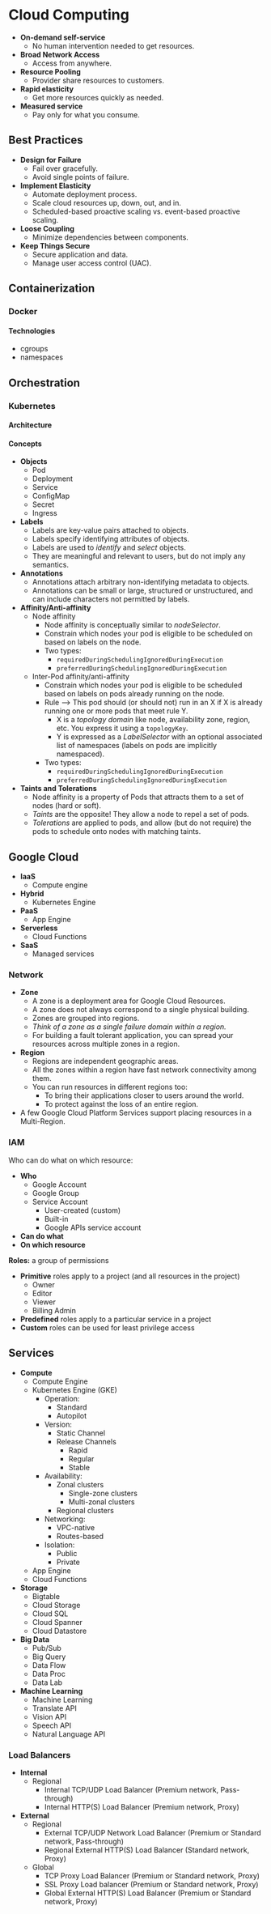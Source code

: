 # Cloud Computing

  - **On-demand self-service**
    - No human intervention needed to get resources.
  - **Broad Network Access**
    - Access from anywhere.
  - **Resource Pooling**
    - Provider share resources to customers.
  - **Rapid elasticity**
    - Get more resources quickly as needed.
  - **Measured service**
    - Pay only for what you consume.

## Best Practices

  - **Design for Failure**
    - Fail over gracefully.
    - Avoid single points of failure.
  - **Implement Elasticity**
    - Automate deployment process.
    - Scale cloud resources up, down, out, and in.
    - Scheduled-based proactive scaling vs. event-based proactive scaling.
  - **Loose Coupling**
    - Minimize dependencies between components.
  - **Keep Things Secure**
    - Secure application and data.
    - Manage user access control (UAC).


## Containerization

### Docker

#### Technologies

  - cgroups
  - namespaces


## Orchestration

### Kubernetes

#### Architecture

#### Concepts

  - **Objects**
    - Pod
    - Deployment
    - Service
    - ConfigMap
    - Secret
    - Ingress
  - **Labels**
    - Labels are key-value pairs attached to objects.
    - Labels specify identifying attributes of objects.
    - Labels are used to *identify* and *select* objects.
    - They are meaningful and relevant to users, but do not imply any semantics.
  - **Annotations**
    - Annotations attach arbitrary non-identifying metadata to objects.
    - Annotations can be small or large, structured or unstructured, and can include characters not permitted by labels.
  - **Affinity/Anti-affinity**
    - Node affinity
      - Node affinity is conceptually similar to *nodeSelector*.
      - Constrain which nodes your pod is eligible to be scheduled on based on labels on the node.
      - Two types:
        - `requiredDuringSchedulingIgnoredDuringExecution`
        - `preferredDuringSchedulingIgnoredDuringExecution`
    - Inter-Pod affinity/anti-affinity
      - Constrain which nodes your pod is eligible to be scheduled based on labels on pods already running on the node.
      - Rule --> This pod should (or should not) run in an X if X is already running one or more pods that meet rule Y.
        - X is a *topology domain* like node, availability zone, region, etc. You express it using a `topologyKey`.
        - Y is expressed as a *LabelSelector* with an optional associated list of namespaces (labels on pods are implicitly namespaced).
      - Two types:
        - `requiredDuringSchedulingIgnoredDuringExecution`
        - `preferredDuringSchedulingIgnoredDuringExecution`
  - **Taints and Tolerations**
    - Node affinity is a property of Pods that attracts them to a set of nodes (hard or soft).
    - *Taints* are the opposite! They allow a node to repel a set of pods.
    - *Tolerations* are applied to pods, and allow (but do not require) the pods to schedule onto nodes with matching taints.


## Google Cloud

  - **IaaS**
    - Compute engine
  - **Hybrid**
    - Kubernetes Engine
  - **PaaS**
    - App Engine
  - **Serverless**
    - Cloud Functions
  - **SaaS**
    - Managed services

### Network

  - **Zone**
    - A zone is a deployment area for Google Cloud Resources.
    - A zone does not always correspond to a single physical building.
    - Zones are grouped into regions.
    - *Think of a zone as a single failure domain within a region.*
    - For building a fault tolerant application, you can spread your resources across multiple zones in a region.
  - **Region**
    - Regions are independent geographic areas.
    - All the zones within a region have fast network connectivity among them.
    - You can run resources in different regions too:
      - To bring their applications closer to users around the world.
      - To protect against the loss of an entire region.
   - A few Google Cloud Platform Services support placing resources in a Multi-Region.
 
 ### IAM
 
 Who can do what on which resource:
   - **Who**
     - Google Account
     - Google Group
     - Service Account
       - User-created (custom)
       - Built-in
       - Google APIs service account
   - **Can do what**
   - **On which resource**

**Roles:** a group of permissions
  - **Primitive** roles apply to a project (and all resources in the project)
    - Owner
    - Editor
    - Viewer
    - Billing Admin
  - **Predefined** roles apply to a particular service in a project
  - **Custom** roles can be used for least privilege access
 
 ## Services

  - **Compute**
    - Compute Engine
    - Kubernetes Engine (GKE)
      - Operation:
        - Standard
        - Autopilot
      - Version:
        - Static Channel
        - Release Channels
          - Rapid
          - Regular
          - Stable
      - Availability:
        - Zonal clusters
          - Single-zone clusters
          - Multi-zonal clusters
        - Regional clusters
      - Networking:
        - VPC-native
        - Routes-based
      - Isolation:
        - Public
        - Private
    - App Engine
    - Cloud Functions
  - **Storage**
    - Bigtable
    - Cloud Storage
    - Cloud SQL
    - Cloud Spanner
    - Cloud Datastore
  - **Big Data**
    - Pub/Sub
    - Big Query
    - Data Flow
    - Data Proc
    - Data Lab
  - **Machine Learning**
    - Machine Learning
    - Translate API
    - Vision API
    - Speech API
    - Natural Language API

### Load Balancers

  - **Internal**
    - Regional
      - Internal TCP/UDP Load Balancer (Premium network, Pass-through)
      - Internal HTTP(S) Load Balancer (Premium network, Proxy)
  - **External**
    - Regional
      - External TCP/UDP Network Load Balancer (Premium or Standard network, Pass-through)
      - Regional External HTTP(S) Load Balancer (Standard network, Proxy)
    - Global
      - TCP Proxy Load Balancer (Premium or Standard network, Proxy)
      - SSL Proxy Load balancer (Premium or Standard network, Proxy)
      - Global External HTTP(S) Load Balancer (Premium or Standard network, Proxy)
